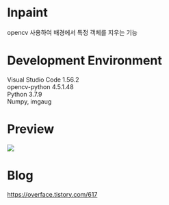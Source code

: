 # Inpaint
opencv 사용하여 배경에서 특정 객체를 지우는 기능

# Development Environment
Visual Studio Code 1.56.2  
opencv-python 4.5.1.48  
Python 3.7.9  
Numpy, imgaug  


# Preview
<img src="https://github.com/cepiloth/inpaint/blob/main/sample/img.gif">

# Blog
https://overface.tistory.com/617